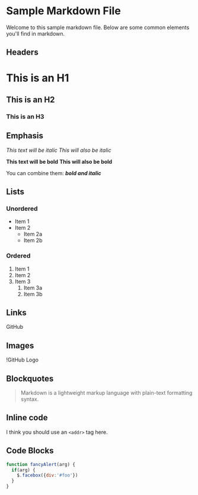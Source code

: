 # Sample Markdown File

Welcome to this sample markdown file. Below are some common elements you'll find in markdown.

## Headers

# This is an H1
## This is an H2
### This is an H3

## Emphasis

*This text will be italic*
_This will also be italic_

**This text will be bold**
__This will also be bold__

You can combine them: **_bold and italic_**

## Lists

### Unordered

* Item 1
* Item 2
  * Item 2a
  * Item 2b

### Ordered

1. Item 1
2. Item 2
3. Item 3
   1. Item 3a
   2. Item 3b

## Links

GitHub

## Images

!GitHub Logo

## Blockquotes

> Markdown is a lightweight markup language with plain-text formatting syntax.

## Inline code

I think you should use an `<addr>` tag here.

## Code Blocks

```javascript
function fancyAlert(arg) {
  if(arg) {
    $.facebox({div:'#foo'})
  }
}
